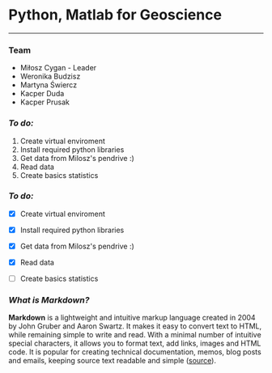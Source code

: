 # Python, Matlab for Geoscience
---
###  **Team**
* Miłosz Cygan - Leader
* Weronika Budzisz
* Martyna Świercz
* Kacper Duda
* Kacper Prusak

### ***To do:***
1. Create virtual enviroment
2. Install required python libraries
3. Get data from Milosz's pendrive :)
4. Read data
5. Create basics statistics

### ***To do:***
- [x] Create virtual enviroment
- [x] Install required python libraries
- [x] Get data from Milosz's pendrive :)
- [x] Read data
- [ ] Create basics statistics


### ***What is Markdown?***
**Markdown** is a lightweight and intuitive markup language created in 2004 by John Gruber and Aaron Swartz. It makes it easy to convert text to HTML, while remaining simple to write and read. With a minimal number of intuitive special characters, it allows you to format text, add links, images and HTML code. It is popular for creating technical documentation, memos, blog posts and emails, keeping source text readable and simple ([source](https://boringowl.io/blog/markdown-jak-zrozumiec-i-efektywnie-wykorzystac-ten-jezyk-znacznikow)).

